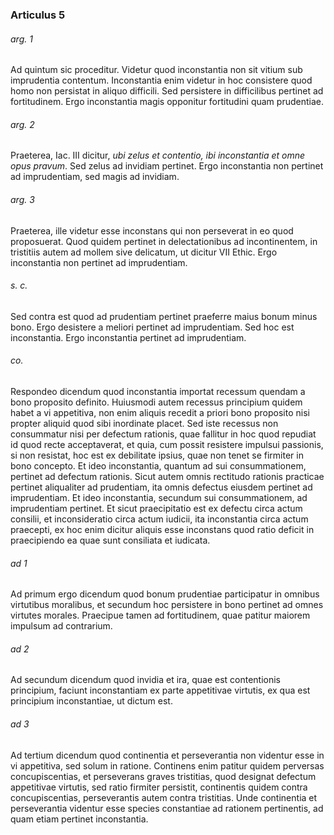 ### Articulus 5

###### arg. 1
Ad quintum sic proceditur. Videtur quod inconstantia non sit vitium sub imprudentia contentum. Inconstantia enim videtur in hoc consistere quod homo non persistat in aliquo difficili. Sed persistere in difficilibus pertinet ad fortitudinem. Ergo inconstantia magis opponitur fortitudini quam prudentiae.

###### arg. 2
Praeterea, Iac. III dicitur, *ubi zelus et contentio, ibi inconstantia et omne opus pravum*. Sed zelus ad invidiam pertinet. Ergo inconstantia non pertinet ad imprudentiam, sed magis ad invidiam.

###### arg. 3
Praeterea, ille videtur esse inconstans qui non perseverat in eo quod proposuerat. Quod quidem pertinet in delectationibus ad incontinentem, in tristitiis autem ad mollem sive delicatum, ut dicitur VII Ethic. Ergo inconstantia non pertinet ad imprudentiam.

###### s. c.
Sed contra est quod ad prudentiam pertinet praeferre maius bonum minus bono. Ergo desistere a meliori pertinet ad imprudentiam. Sed hoc est inconstantia. Ergo inconstantia pertinet ad imprudentiam.

###### co.
Respondeo dicendum quod inconstantia importat recessum quendam a bono proposito definito. Huiusmodi autem recessus principium quidem habet a vi appetitiva, non enim aliquis recedit a priori bono proposito nisi propter aliquid quod sibi inordinate placet. Sed iste recessus non consummatur nisi per defectum rationis, quae fallitur in hoc quod repudiat id quod recte acceptaverat, et quia, cum possit resistere impulsui passionis, si non resistat, hoc est ex debilitate ipsius, quae non tenet se firmiter in bono concepto. Et ideo inconstantia, quantum ad sui consummationem, pertinet ad defectum rationis. Sicut autem omnis rectitudo rationis practicae pertinet aliqualiter ad prudentiam, ita omnis defectus eiusdem pertinet ad imprudentiam. Et ideo inconstantia, secundum sui consummationem, ad imprudentiam pertinet. Et sicut praecipitatio est ex defectu circa actum consilii, et inconsideratio circa actum iudicii, ita inconstantia circa actum praecepti, ex hoc enim dicitur aliquis esse inconstans quod ratio deficit in praecipiendo ea quae sunt consiliata et iudicata.

###### ad 1
Ad primum ergo dicendum quod bonum prudentiae participatur in omnibus virtutibus moralibus, et secundum hoc persistere in bono pertinet ad omnes virtutes morales. Praecipue tamen ad fortitudinem, quae patitur maiorem impulsum ad contrarium.

###### ad 2
Ad secundum dicendum quod invidia et ira, quae est contentionis principium, faciunt inconstantiam ex parte appetitivae virtutis, ex qua est principium inconstantiae, ut dictum est.

###### ad 3
Ad tertium dicendum quod continentia et perseverantia non videntur esse in vi appetitiva, sed solum in ratione. Continens enim patitur quidem perversas concupiscentias, et perseverans graves tristitias, quod designat defectum appetitivae virtutis, sed ratio firmiter persistit, continentis quidem contra concupiscentias, perseverantis autem contra tristitias. Unde continentia et perseverantia videntur esse species constantiae ad rationem pertinentis, ad quam etiam pertinet inconstantia.

